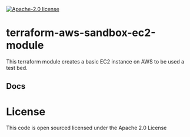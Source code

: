 [![Apache-2.0 license](http://img.shields.io/badge/license-Apache-brightgreen.svg)](http://www.apache.org/licenses/LICENSE-2.0.html)

# terraform-aws-sandbox-ec2-module

This terraform module creates a basic EC2 instance on AWS to be used a test bed.

## Docs
<!-- BEGINNING OF PRE-COMMIT-TERRAFORM DOCS HOOK -->

<!-- END OF PRE-COMMIT-TERRAFORM DOCS HOOK -->

# License
This code is open sourced licensed under the Apache 2.0 License
